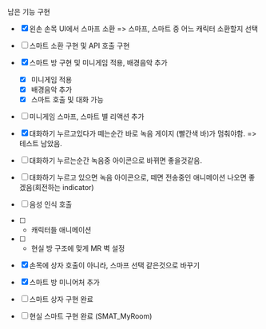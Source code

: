 남은 기능 구현
- [x] 왼손 손목 UI에서 스마프 소환 => 스마프, 스마트 중 어느 캐릭터 소환할지 선택
- [ ] 스마트 소환 구현 및 API 호출 구현
- [x] 스마트 방 구현 및 미니게임 적용, 배경음악 추가
	- [x] 미니게임 적용
	- [x] 배경음악 추가
	- [x] 스마트 호출 및 대화 가능
- [ ] 미니게임 스마프, 스마트 별 리액션 추가
- [x] 대화하기 누르고있다가 떼는순간 바로 녹음 게이지 (빨간색 바)가 멈춰야함. => 테스트 남았음.
- [ ] 대화하기 누르는순간 녹음중 아이콘으로 바뀌면 좋을것같음. 
- [ ] 대화하기 누르고 있으면 녹음 아이콘으로, 떼면 전송중인 애니메이션 나오면 좋겠음(회전하는 indicator)
- [ ] 음성 인식 호출
- [ ] + 캐릭터들 애니메이션
- [ ] + 현실 방 구조에 맞게 MR 벽 설정
- [x] 손목에 상자 호출이 아니라, 스마프 선택 같은것으로 바꾸기
- [x] 스마트 방 미니어처 추가

- [ ] 스마트 상자 구현 완료
- [ ] 현실 스마트 구현 완료 (SMAT_MyRoom)